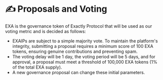# ✍ Proposals and Voting

EXA is the governance token of Exactly Protocol that will be used as our voting metric and is decided as follows:

* EXAIPs are subject to a simple majority vote. To maintain the platform's integrity, submitting a proposal requires a minimum score of 100 EXA tokens, ensuring genuine contributions and preventing spam.&#x20;
* The voting delay will be 1 day, the voting period will be 5 days, and for approval, a proposal must meet a threshold of 100,000 EXA tokens (1% of the total EXA supply).&#x20;
* A new governance proposal can change these initial parameters.
